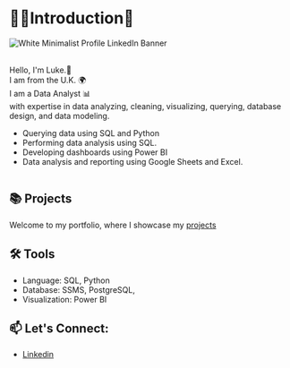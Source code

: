 # 🙋‍♂️Introduction👋
![White Minimalist Profile LinkedIn Banner](https://github.com/Luke-Palmer-Divers/Luke-Palmer-Divers/assets/87247791/dfbaea17-4d13-4257-8919-e6783d3860fa)

<br />Hello, I'm Luke.👋 <br />
I am from the U.K. 🌍 <br />
I am a Data Analyst 📊 <br />
  with expertise in data analyzing, cleaning, visualizing, querying, database design, and data modeling.

- Querying data using SQL and Python
- Performing data analysis using SQL.
- Developing dashboards using Power BI
- Data analysis and reporting using Google Sheets and Excel.<pre>

## 📚 Projects

Welcome to my portfolio, where I showcase my [projects](https://github.com/Luke-Palmer-Divers/DataCamp-Projects/tree/main)
  
## 🛠️ Tools
- Language: SQL, Python
- Database: SSMS, PostgreSQL, 
- Visualization: Power BI

## 📫 Let's Connect: 
- [Linkedin](https://www.linkedin.com/in/luke-palmer-divers/) 
